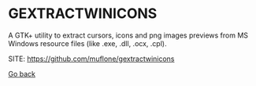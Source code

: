 # GEXTRACTWINICONS
 
 A GTK+ utility to extract cursors, icons and png images previews 
 from MS Windows resource files (like .exe, .dll, .ocx, .cpl).
 
 SITE: https://github.com/muflone/gextractwinicons

 [Go back](https://portable-linux-apps.github.io/apps.html)
